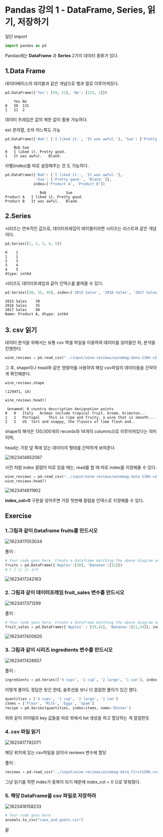 # Pandas 강의 1 - DataFrame, Series, 읽기, 저장하기



일단 import

```python
import pandas as pd
```



Pandas에는 **DataFrame** 과 **Series** 2가지 데이터 종류가 있다.



## 1.Data Frame



데이터베이스의 테이블과 같은 개념으로 행과 열로 이루어져있다.

```python
pd.DataFrame({'Yes': [50, 21], 'No': [131, 2]})
```

```
	Yes	No
0	50	131
1	21	2
```



데이터 프레임은 값의 제한 없이 활용 가능하다.

ex) 문자열, 숫자 어느쪽도 가능

```python
pd.DataFrame({'Bob': ['I liked it.', 'It was awful.'], 'Sue': ['Pretty good.', 'Bland.']})
```

```
	Bob	Sue
0	I liked it.	Pretty good.
1	It was awful.	Bland.
```



라벨(index)를 따로 설정해주는 것 도 가능하다.

```python
pd.DataFrame({'Bob': ['I liked it.', 'It was awful.'], 
              'Sue': ['Pretty good.', 'Bland.']},
             index=['Product A', 'Product B'])
```

```
				Bob			Sue
Product A	I liked it.	Pretty good.
Product B	It was awful.	Bland.
```





## 2.Series



시리즈는 연속적인 값으로, 데이터프레임이 테이블이라면 시리즈는 리스트와 같은 개념이다.

```python
pd.Series([1, 2, 3, 4, 5])
```

```
0    1
1    2
2    3
3    4
4    5
dtype: int64
```





시리즈도 데이터프레임과 같이 인덱스를 붙여줄 수 있다.

```python
pd.Series([30, 35, 40], index=['2015 Sales', '2016 Sales', '2017 Sales'], name='Product A')
```

```
2015 Sales    30
2016 Sales    35
2017 Sales    40
Name: Product A, dtype: int64
```





## 3. csv 읽기



데이터 분석을 위해서는 보통 csv 엑셀 파일을 이용하여 데이터를 읽어들인 뒤, 분석을 진행한다.

```python
wine_reviews = pd.read_csv("../input/wine-reviews/winemag-data-130k-v2.csv")
```





그 후, shape이나 head와 같은 명령어를 사용하여 해당 csv파일의 데이터들을 간략하게 확인해본다.



```python
wine_reviews.shape
```

```
(129971, 14)
```



```python
wine_reviews.head()
```

```
 Unnamed: 0	country	description	designation	points
0	0	Italy	Aromas include tropical fruit, broom, brimston...	
1	1	Portugal	This is ripe and fruity, a wine that is smooth...	
2	2	US	Tart and snappy, the flavors of lime flesh and..
```



shape의 해석은 130,000개의 records와 14개의 columns으로 이루어져있다는 의미이며,

head는 가장 앞 쪽에 있는 데이터의 형태를 간략하게 보여준다.



![1623414852087](assets/1623414852087.png)

사진 처럼 index 컬럼이 따로 있을 때는, read를 할 때 따로 index를 지정해줄 수 있다.





```python
wine_reviews = pd.read_csv("../input/wine-reviews/winemag-data-130k-v2.csv", index_col=0)
wine_reviews.head()
```

![1623414911902](assets/1623414911902.png)



**index_col=0** 구문을 넣어주면 가장 첫번째 컬럼을 인덱스로 지정해줄 수 있다.



## Exercise



### 1.그림과 같이 Dataframe fruits를 만드시오

![1623417053034](assets/1623417053034.png)



풀이 :

```python
# Your code goes here. Create a dataframe matching the above diagram and assign it to the variable fruits.
fruits = pd.DataFrame({'Apples':[30], 'Bananas':[21]})
# ( { [] }) 순서
```

![1623417242163](assets/1623417242163.png)



### 2. 그림과 같이 데이터프레임 fruit_sales 변수를 만드시오

![1623417371299](assets/1623417371299.png)



풀이 :

```python
# Your code goes here. Create a dataframe matching the above diagram and assign it to the variable fruit_sales.
fruit_sales = pd.DataFrame({'Apples' : [35,41], 'Bananas':[21,34]}, index=['2017 Sales', '2018 Sales'])
```



![1623417400620](assets/1623417400620.png)



### 3. 그림과 같이 시리즈 ingredients 변수를 만드시오

![1623417428657](assets/1623417428657.png)



풀이 : 

```python
ingredients = pd.Series(['4 cups', '1 cup', '2 large', '1 can'], index = ['Flour', 'Milk', 'Eggs', 'Spam'], name = 'Dinner')
```



이렇게 풀어도 정답은 맞긴 한데, 솔루션을 보니 더 깔끔한 풀이가 있긴 했다.



```python
quantities = ['4 cups', '1 cup', '2 large', '1 can']
items = ['Flour', 'Milk', 'Eggs', 'Spam']
recipe = pd.Series(quantities, index=items, name='Dinner')
```

위와 같이 아이템과 key 값들을 따로 밖에서 list 생성을 하고 할당하는 게 깔끔한듯



### 4. csv 파일 읽기



![1623417782071](assets/1623417782071.png)



해당 위치에 있는 csv파일을 읽어서 reviews 변수에 할당



풀이 : 

```python
reviews = pd.read_csv("../input/wine-reviews/winemag-data_first150k.csv", index_col=0)
```



그냥 읽기를 하면 index가 중복이 되기 때문에 index_col = 0 으로 맞춰줬다.	





### 5. 해당 DataFrame을 csv 파일로 저장하라



![1623418158233](assets/1623418158233.png)

```python
# Your code goes here
animals.to_csv("cows_and_goats.csv")
```



끝